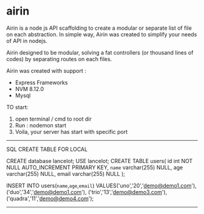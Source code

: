 # airin
Airin is a node js API scaffolding to create a modular or separate list of file on each abstraction. In simple way, Airin was created to simplify your needs of API in nodejs.

Airin designed to be modular, solving a fat controllers (or thousand lines of codes) by separating routes on each files.

Airin was created with support :
- Express Frameworks
- NVM 8.12.0
- Mysql

TO start:
1. open terminal / cmd to root dir
2. Run : nodemon start
3. Voila, your server has start with specific port

------------
SQL CREATE TABLE FOR LOCAL

CREATE database lancelot;
USE lancelot;
CREATE TABLE users(
id int NOT NULL AUTO_INCREMENT PRIMARY KEY,
`name` varchar(255) NULL,
age varchar(255) NULL,
email varchar(255) NULL
);

INSERT INTO users(`name`,`age`,`email`) VALUES('uno','20','demo@demo1.com'), ('duo','34','demo@demo1.com'), ('trio','13','demo@demo3.com'), ('quadra','11','demo@demo4.com');

--------------